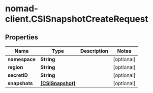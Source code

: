 # nomad-client.CSISnapshotCreateRequest

## Properties

Name | Type | Description | Notes
------------ | ------------- | ------------- | -------------
**namespace** | **String** |  | [optional] 
**region** | **String** |  | [optional] 
**secretID** | **String** |  | [optional] 
**snapshots** | [**[CSISnapshot]**](CSISnapshot.md) |  | [optional] 


